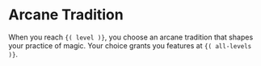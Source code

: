 # Arcane Tradition
When you reach `{( level )}`, you choose an arcane tradition that shapes your practice of magic.
Your choice grants you features at `{( all-levels )}`.
